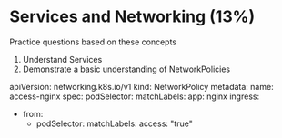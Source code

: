 # Services and Networking (13%)
Practice questions based on these concepts
1. Understand Services
2. Demonstrate a basic understanding of NetworkPolicies


apiVersion: networking.k8s.io/v1
kind: NetworkPolicy
metadata:
  name: access-nginx
spec:
  podSelector:
    matchLabels:
      app: nginx
  ingress:
  - from:
    - podSelector:
        matchLabels:
          access: "true"

